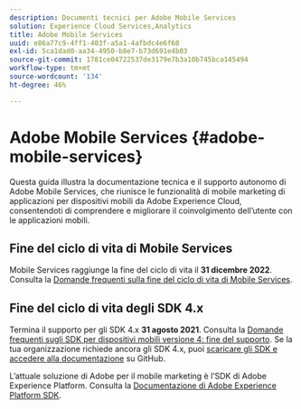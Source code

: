 ```yaml
---
description: Documenti tecnici per Adobe Mobile Services
solution: Experience Cloud Services,Analytics
title: Adobe Mobile Services
uuid: e86a77c9-4ff1-403f-a5a1-4afbdc4e6f68
exl-id: 5ca1dad0-aa34-4950-b8e7-b73d691e4b03
source-git-commit: 1781ce04722537de3179e7b3a10b745bca145494
workflow-type: tm+mt
source-wordcount: '134'
ht-degree: 46%

---
```


# Adobe Mobile Services {#adobe-mobile-services}

Questa guida illustra la documentazione tecnica e il supporto autonomo di Adobe Mobile Services, che riunisce le funzionalità di mobile marketing di applicazioni per dispositivi mobili da Adobe Experience Cloud, consentendoti di comprendere e migliorare il coinvolgimento dell’utente con le applicazioni mobili.

## Fine del ciclo di vita di Mobile Services

Mobile Services raggiunge la fine del ciclo di vita il **31 dicembre 2022**. Consulta la [Domande frequenti sulla fine del ciclo di vita di Mobile Services](eol.md).

## Fine del ciclo di vita degli SDK 4.x

Termina il supporto per gli SDK 4.x **31 agosto 2021**. Consulta la [Domande frequenti sugli SDK per dispositivi mobili versione 4: fine del supporto](https://aep-sdks.gitbook.io/docs/version-4-sdk-end-of-support-faq). Se la tua organizzazione richiede ancora gli SDK 4.x, puoi [scaricare gli SDK e accedere alla documentazione](https://github.com/Adobe-Marketing-Cloud/mobile-services) su GitHub.

L’attuale soluzione di Adobe per il mobile marketing è l’SDK di Adobe Experience Platform. Consulta la [Documentazione di Adobe Experience Platform SDK](https://aep-sdks.gitbook.io/docs/).
